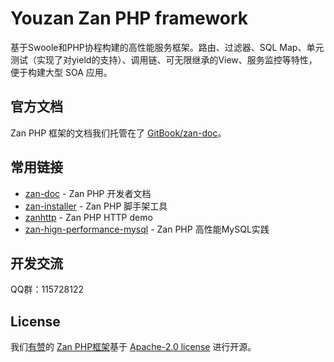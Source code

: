 # Youzan Zan PHP framework

基于Swoole和PHP协程构建的高性能服务框架。路由、过滤器、SQL Map、单元测试（实现了对yield的支持）、调用链、可无限继承的View、服务监控等特性，便于构建大型 SOA 应用。

## 官方文档

Zan PHP 框架的文档我们托管在了 [GitBook/zan-doc](https://agalwood.gitbooks.io/zan-doc/content/zh/)。


## 常用链接

- [zan-doc](https://github.com/youzan/zan-doc) - Zan PHP 开发者文档
- [zan-installer](https://github.com/youzan/zan-installer) - Zan PHP 脚手架工具
- [zanhttp](https://github.com/youzan/zanhttp) - Zan PHP HTTP demo
- [zan-hign-performance-mysql](https://github.com/youzan/zan_high_performance_mysql) - Zan PHP 高性能MySQL实践


## 开发交流

QQ群：115728122


## License

我们[有赞](https://youzan.com/)的 [Zan PHP框架](https://github.com/youzan/zan)基于 [Apache-2.0 license](https://opensource.org/licenses/Apache-2.0) 进行开源。
